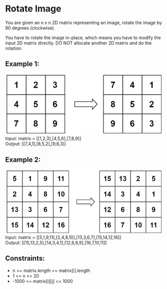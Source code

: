 # Rotate Image
You are given an n x n 2D matrix representing an image, rotate the image by 90 degrees (clockwise).

You have to rotate the image in-place, which means you have to modify the input 2D matrix directly. DO NOT allocate another 2D matrix and do the rotation.

 

## Example 1:

![Rotate Image](../assets/images/rotate-image-1.png)
Input: matrix = [[1,2,3],[4,5,6],[7,8,9]]  
Output: [[7,4,1],[8,5,2],[9,6,3]]  
## Example 2:

![Rotate Image](../assets/images/rotate-image-2.png)
Input: matrix = [[5,1,9,11],[2,4,8,10],[13,3,6,7],[15,14,12,16]]  
Output: [[15,13,2,5],[14,3,4,1],[12,6,8,9],[16,7,10,11]]  
 

## Constraints:

- n == matrix.length == matrix[i].length
- 1 <= n <= 20
- -1000 <= matrix[i][j] <= 1000
